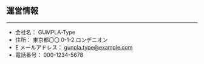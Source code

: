 ## 運営情報

---

- 会社名： GUMPLA-Type
- 住所： 東京都〇〇 0-1-2 ロンデニオン
- E メールアドレス： gunpla.type@example.com
- 電話番号： 000-1234-5678
